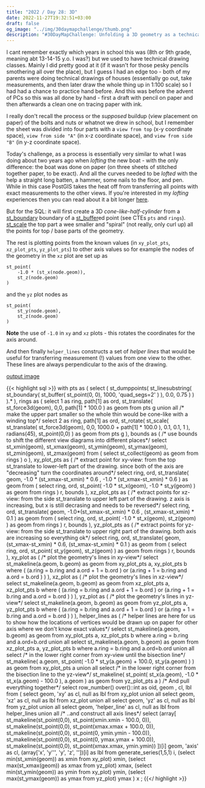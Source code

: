 ```yaml
---
title: "2022 / Day 28: 3D"
date: 2022-11-27T19:32:51+03:00
draft: false
og_image: "../img/30daymapchallenge/thumb.png"
description: "#30DayMapChallenge: Unfolding a 3D geometry as a technical drawing using PostGIS."
---
```

I cant remember exactly which years in school this was (8th or 9th grade,
meaning abt 13-14-15 y.o. I was?) but we used to have technical drawing classes.
Mainly I did pretty good at it (if it wasn't for those pesky pencils
smothering all over the place), but I guess I had an edge too - both of my
parents were doing technical drawings of houses (essentially go out, take
measurements, and then later draw the whole thing up in 1:100 scale) so I had
had a chance to practice hand before. And this was before the advent of PCs so
this was all done by hand - first a draft with pencil on paper and then
afterwards a clean one on tracing paper with ink.

I really don't recall the process or the _supposed_ buildup (view placement
on paper) of the bolts and nuts or whatnot we drew in school, but I remember
the sheet was divided into four parts with a `view from top` (x-y coordinate
space), `view from side "A"` (in x-z coordinate space), and `view from side "B"`
(in y-z coordinate space).

Today's challenge, as a process is essentially very similar to what I was doing
about two years ago when _lofting_ the new boat - with the only difference:
the boat was done on paper (on three sheets of stitched together paper, to be
exact). And all the curves needed to be _lofted_ with the help a straight long
batten, a hammer, some nails to the floor, and pen. While in this case PostGIS
takes the heat off from transferring all points with exact measurements to
the other views. If you're interested in my _lofting_ experiences then you can
read about it a bit longer [here](/writeup/boat/lofting-grid/).

But for the SQL: it will first create a 3D _cone-like-half-cylinder_ from a
[st_boundary](https://postgis.net/docs/ST_Boundary.html) boundary of a
[st_buffer](https://postgis.net/docs/ST_Buffer.html)ed point
(see CTEs `pts` and `rings`). [st_scale](https://postgis.net/docs/ST_Scale.html)
the top part a wee smaller and "spiral" (not really, only curl up) all the
points for top / base parts of the geometry.

The rest is plotting points from the known values (in
`xy_plot_pts`, `xz_plot_pts`, `yz_plot_pts`) to other axis values so for example
the nodes of the geometry in the `xz` plot are set up as

```
st_point(
    -1.0 * (st_x(node.geom)),
    st_z(node.geom)
)
```
and the `yz` plot nodes as

```
st_point(
    st_y(node.geom),
    st_z(node.geom)
)
```

**Note** the use of `-1.0` in `xy` and `xz` plots - this rotates the coordinates
for the axis around.

And then finally `helper_lines` constructs a set of _helper lines_ that would be
useful for transferring measurement (!) values from one view to the other.
These lines are always perpendicular to the axis of the drawing.

[output image](https://tkardi.ee/writeup/img/30daymapchallenge/2022/day-28-3d.png)

{{< highlight sql >}}
with
    pts as (
        select (
            st_dumppoints(
                st_linesubstring(
                    st_boundary(
                        st_buffer(
                            st_point(0, 0),
                            1000,
                            'quad_segs=2'
                        )
                    ),
                    0.0,
                    0.75
                )
            )
        ).*
    ),
    rings as (
        select
            1 as ring, path[1] as ord,
            st_translate(
                st_force3d(geom),
                0,0,
                path[1] * 100.0
            ) as geom
        from
            pts g
        union all
        /* make the upper part smaller so the whole thin would be cone-like
           with a winding top*/
        select
            2 as ring, path[1] as ord,
            st_rotate(
                st_scale(
                    st_translate(
                        st_force3d(geom),
                        0,0,
                        1000.0 + path[1] * 100.0
                    ),
                    0.1,
                    0.1,
                    1
                ),
                radians(45),
                st_point(0,0)
            ) as geom
        from pts g
    ),
    bounds as (
        /* use bounds to shift the different view diagrams into
           different places*/
        select
            st_xmin(geom), st_xmax(geom), st_ymin(geom),
            st_ymax(geom), st_zmin(geom), st_zmax(geom)
        from (
            select
                st_collect(geom) as geom
            from rings
        ) o
    ),
    xy_plot_pts as (
        /* extract point for xy-view: from the top
           st_translate to lower-left part of the drawing.
           since both of the axis are "decreasing" turn
           the coordinates around*/
        select
            ring, ord,
            st_translate(
                geom,
                -1.0 * (st_xmax-st_xmin) * 0.6 ,
                -1.0 * (st_xmax-st_xmin) * 0.6
            ) as geom
        from (
            select
                ring, ord,
                st_point(
                    -1.0 * st_x(geom),
                    -1.0 * st_y(geom)
                ) as geom
            from
                rings
        ) r, bounds
    ),
    xz_plot_pts as (
        /* extract points for xz-view: from the side
           st_translate to upper left part of the drawing.
           z axis is increasing, but x is still decrasing and
           needs to be reversed*/
        select
            ring, ord,
            st_translate(
                geom,
                -1.0*(st_xmax-st_xmin) * 0.6 ,
                (st_xmax-st_xmin) * 0.1
            ) as geom
        from (
            select
                ring, ord,
                st_point(
                    -1.0 * st_x(geom),
                    st_z(geom)
                ) as geom
            from
                rings
        ) r, bounds
    ),
    yz_plot_pts as (
        /* extract points for yz-view: from the side
           st_translate to upper right part of the drawing.
           both axis are increasing so everything ok*/
        select
            ring, ord,
            st_translate(
                geom,
                (st_xmax-st_xmin) * 0.6,
                (st_xmax-st_xmin) * 0.1
            ) as geom
        from (
            select
                ring, ord,
                st_point(
                    st_y(geom),
                    st_z(geom)
                ) as geom
            from
                rings
        ) r, bounds
    ),
    xy_plot as (
        /* plot the geometry's lines in xy-view*/
        select
            st_makeline(a.geom, b.geom) as geom
        from
            xy_plot_pts a,
            xy_plot_pts b
        where (
            (a.ring = b.ring and a.ord + 1 = b.ord ) or
            (a.ring + 1 = b.ring and a.ord = b.ord )
        )
    ),
    xz_plot as (
        /* plot the geometry's lines in xz-view*/
        select
            st_makeline(a.geom, b.geom) as geom
        from
            xz_plot_pts a,
            xz_plot_pts b
        where (
            (a.ring = b.ring and a.ord + 1 = b.ord ) or
            (a.ring + 1 = b.ring and a.ord = b.ord )
        )
    ),
    yz_plot as (
        /* plot the geometry's lines in yz-view*/
        select
            st_makeline(a.geom, b.geom) as geom
        from
            yz_plot_pts a,
            yz_plot_pts b
        where (
            (a.ring = b.ring and a.ord + 1 = b.ord ) or
            (a.ring + 1 = b.ring and a.ord = b.ord )
        )
    ),
    helper_lines as (
        /* helper lines are here for us to show how the locations
           of vertices would be drawn up on paper for other axis where we
           don't know exact values*/
        select
            st_makeline(a.geom, b.geom) as geom
        from
            xy_plot_pts a,
            xz_plot_pts b
        where
            a.ring = b.ring and a.ord=b.ord
        union all
        select
            st_makeline(a.geom, b.geom) as geom
        from
            xz_plot_pts a,
            yz_plot_pts b
        where
            a.ring = b.ring and a.ord=b.ord
        union all
        select
            /* in the lower right corner from
               xy-view until the bisection line*/
            st_makeline(
                a.geom,
                st_point(
                    -1.0 * st_y(a.geom) + 100.0,
                    st_y(a.geom)
                )
            ) as geom
        from
            xy_plot_pts a
        union all
        select
            /* in the lower right corner from
               the bisection line to the yz-view*/
            st_makeline(
                st_point(
                    st_x(a.geom),
                    -1.0 * st_x(a.geom) - 100.0
                ),
                a.geom
            ) as geom
        from
            yz_plot_pts a
    )
/* And pull everything together*/
select
    row_number() over()::int as oid, geom , cl, lbl
from (
    select
        geom, 'xy' as cl, null as lbl from xy_plot
    union all
    select
        geom, 'xz' as cl, null as lbl from xz_plot
    union all
    select
        geom, 'yz' as cl, null as lbl from yz_plot
    union all
    select
        geom, 'helper_line' as cl, null as lbl
    from helper_lines
    union all
    /* ..and construct all axis lines*/
    select
         (array[
            st_makeline(st_point(0,0), st_point(xmin.xmin - 100.0, 0)),
            st_makeline(st_point(0,0), st_point(xmax.xmax + 100.0, 0)),
            st_makeline(st_point(0,0), st_point(0, ymin.ymin - 100.0)),
            st_makeline(st_point(0,0), st_point(0, ymax.ymax + 100.0)),
            st_makeline(st_point(0,0), st_point(xmax.xmax, ymin.ymin))
        ])[i] geom,
        'axis' as cl,
        (array['x', 'y''', 'y', 'z', ''])[i] as lbl
    from
        generate_series(1,5,1) i,
        (select min(st_xmin(geom)) as xmin from xy_plot) xmin,
        (select max(st_xmax(geom)) as xmax from yz_plot) xmax,
        (select min(st_ymin(geom)) as ymin from xy_plot) ymin,
        (select max(st_ymax(geom)) as ymax from yz_plot) ymax
    ) x
;
{{</ highlight >}}
